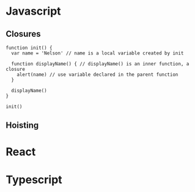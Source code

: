 # Javascript

## Closures 

```
function init() {
  var name = 'Nelson' // name is a local variable created by init
  
  function displayName() { // displayName() is an inner function, a closure
    alert(name) // use variable declared in the parent function
  }
  
  displayName()
}

init()
```

## Hoisting 


# React



# Typescript

